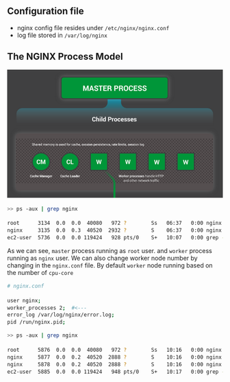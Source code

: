 ## Configuration file
- nginx config file resides under `/etc/nginx/nginx.conf`
- log file stored in `/var/log/nginx`

## The NGINX Process Model
![Alt text](image.png)

```bash
>> ps -aux | grep nginx

root      3134  0.0  0.0  40080   972 ?        Ss   06:37   0:00 nginx: master process /usr/sbin/nginx  #<----
nginx     3135  0.0  0.3  40520  2932 ?        S    06:37   0:00 nginx: worker process  #<----
ec2-user  5736  0.0  0.0 119424   928 pts/0    S+   10:07   0:00 grep --color=auto nginx
```

As we can see, `master` process running as `root` user. and `worker` process running as `nginx` user.
We can also change worker node number by changing in the `nginx.conf` file. By default `worker` node running based on the number of `cpu-core`

```bash
# nginx.conf

user nginx;
worker_processes 2;  #<---
error_log /var/log/nginx/error.log;
pid /run/nginx.pid;
```

```bash
>> ps -aux | grep nginx

root      5876  0.0  0.0  40080   972 ?        Ss   10:16   0:00 nginx: master process /usr/sbin/nginx
nginx     5877  0.0  0.2  40520  2888 ?        S    10:16   0:00 nginx: worker process #<---1
nginx     5878  0.0  0.2  40520  2888 ?        S    10:16   0:00 nginx: worker process #<---2
ec2-user  5885  0.0  0.0 119424   948 pts/0    S+   10:17   0:00 grep --color=auto nginx
```